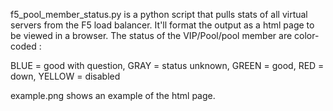 f5_pool_member_status.py is a python script that pulls stats of all virtual servers from the F5 load balancer. It'll format the output as a html page to be viewed in a browser. The status of the VIP/Pool/pool member are color-coded :

BLUE = good with question, GRAY = status unknown, GREEN = good, RED = down, YELLOW = disabled

example.png shows an example of the html page.

